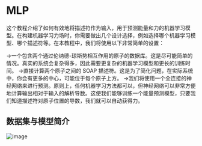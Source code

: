 # MLP

这个教程介绍了如何有效地将描述符作为输入，用于预测能量和力的机器学习模型。在构建机器学习力场时，你需要做出几个设计选择，例如选择哪个机器学习模型、哪个描述符等。在本教程中，我们将使用以下非常简单的设置：

->一个包含两个通过伦纳德-琼斯势相互作用的原子的数据库。这是尽可能简单的情况。真实的系统会复杂得多，因此需要更复杂的机器学习模型和更长的训练时间。
->直接计算两个原子之间的 SOAP 描述符。这是为了简化问题，在实际系统中，你会有更多的中心，可能位于每个原子上方。
->我们将使用一个全连接的神经网络来进行预测。原则上，任何机器学习方法都可以，但神经网络可以非常方便地计算输出相对于输入的解析导数。这使我们能够训练一个能量预测模型，只要我们知道描述符对原子位置的导数，我们就可以自动获得力。


## 数据集与模型简介

![image](https://github.com/user-attachments/assets/618b5729-644f-446b-92e7-9bf3cb40f964)
